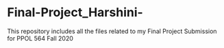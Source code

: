 # Final-Project_Harshini-
This repository includes all the files related to my Final Project Submission for PPOL 564 Fall 2020
